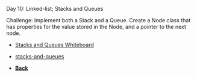 Day 10: Linked-list; Stacks and Queues

Challenge: Implement both a Stack and a Queue. Create a Node class that has properties for the value stored in the Node, and a pointer to the next node.
- [Stacks and Queues Whiteboard](/assets/stacks-and-queues.png)
- [stacks-and-queues](stacks-and-queues.js)

- **[Back](https://github.com/scottie-l/data-structures-and-algorithms/blob/main/javascript/README.md)**
